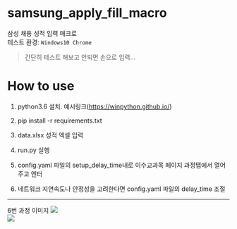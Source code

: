 # samsung_apply_fill_macro
삼성 채용 성적 입력 매크로  
테스트 환경: `Windows10 Chrome`
> 간단히 테스트 해보고 안되면 손으로 입력...

# How to use

1. python3.6 설치. 예시링크(https://winpython.github.io/)

2. pip install -r requirements.txt

3. data.xlsx 성적 엑셀 입력

5. run.py 실행

6. config.yaml 파일의 setup_delay_time내로 이수교과목 페이지 과정탭에서 열어주고 엔터

7. 네트워크 지연속도나 안정성을 고려한다면 config.yaml 파일의 delay_time 조절

---
6번 과정 이미지
![](docs/1.PNG)  
![](docs/2.PNG)  